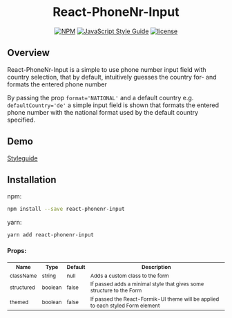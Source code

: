 <h1 align="center">React-PhoneNr-Input</h1>

<div align="center">

[![NPM](https://img.shields.io/npm/v/react-phonenr-input.svg)](https://www.npmjs.com/package/react-phonenr-input)
[![JavaScript Style Guide](https://img.shields.io/badge/code_style-Airbnb-brightgreen.svg)](https://github.com/airbnb/javascript)
[![license](https://img.shields.io/badge/license-MIT-green.svg)](https://github.com/KaiHotz/react-formik-ui/blob/master/LICENSE)

</div>

## Overview
React-PhoneNr-Input is a simple to use phone number input field with country selection, that by default, intuitively guesses the country for- and formats the entered phone number

By passing the prop `format='NATIONAL'` and a default country e.g. `defaultCountry='de'`  a simple input field is shown that formats the entered phone number with the national format used by the default country specified.


## Demo
[Styleguide](https://kaihotz.github.io/React-PhoneNr-Input/)


## Installation
npm:
```sh
npm install --save react-phonenr-input
```

yarn:
```sh
yarn add react-phonenr-input
```

#### Props:
<table style="font-size: 12px">
  <tr>
    <th>Name</th>
    <th>Type</th>
    <th>Default</th>
    <th>Description</th>
  </tr>
  <tr>
    <td>className</td>
    <td>string</td>
    <td>null</td>
    <td>Adds a custom class to the form</td>
  </tr>
  <tr>
    <td>structured</td>
    <td>boolean</td>
    <td>false</td>
    <td>If passed adds a minimal style that gives some structure to the Form</td>
  </tr>
    <tr>
    <td>themed</td>
    <td>boolean</td>
    <td>false</td>
    <td>If passed the React-Formik-UI theme will be applied to each styled Form element</td>
  </tr>

</table>










